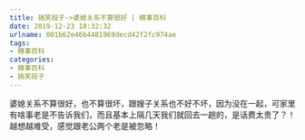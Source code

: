 ```yaml
---
title: 搞笑段子->婆媳关系不算很好 | 糗事百科
date: 2019-12-23 18:32:32
urlname: 001b62e46b4481969decd42f2fc974ae
tags: 
- 糗事百科
categories:
- 糗事百科
- 搞笑段子
---
```

婆媳关系不算很好，也不算很坏，跟嫂子关系也不好不坏，因为没在一起，可家里有啥事老是不告诉我们，而且基本上隔几天我们就回去一趟的，是话费太贵了？！越想越难受，感觉跟老公两个老是被忽略！


